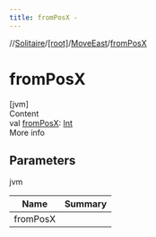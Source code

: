 ```yaml
---
title: fromPosX -
---
```

//[Solitaire](../../index.md)/[[root]](../index.md)/[MoveEast](index.md)/[fromPosX](from-pos-x.md)



# fromPosX  
[jvm]  
Content  
val [fromPosX](from-pos-x.md): [Int](https://kotlinlang.org/api/latest/jvm/stdlib/kotlin/-int/index.html)  
More info  


## Parameters  
  
jvm  
  
|  Name|  Summary| 
|---|---|
| <a name="/MoveEast/fromPosX/#/PointingToDeclaration/"></a>fromPosX| <a name="/MoveEast/fromPosX/#/PointingToDeclaration/"></a>
  
  



